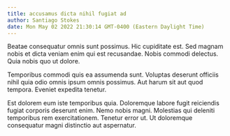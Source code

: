 ```yaml
---
title: accusamus dicta nihil fugiat ad
author: Santiago Stokes
date: Mon May 02 2022 21:30:14 GMT-0400 (Eastern Daylight Time)
---
```

Beatae consequatur omnis sunt possimus. Hic cupiditate est. Sed magnam nobis et dicta veniam enim qui est recusandae. Nobis commodi delectus. Quia nobis quo ut dolore.

 Temporibus commodi quis ea assumenda sunt. Voluptas deserunt officiis nihil quia odio omnis ipsum omnis possimus. Aut harum sit aut quod tempora. Eveniet expedita tenetur.

 Est dolorem eum iste temporibus quia. Doloremque labore fugit reiciendis fugiat corporis deserunt enim. Nemo nobis magni. Molestias qui deleniti temporibus rem exercitationem. Tenetur error ut. Ut doloremque consequatur magni distinctio aut aspernatur.